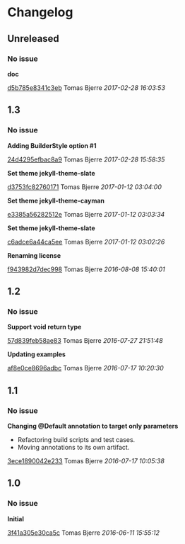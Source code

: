 
# Changelog

## Unreleased
### No issue

**doc**


[d5b785e8341c3eb](https://github.com/tomasbjerre/java-method-invocation-builder/commit/d5b785e8341c3eb) Tomas Bjerre *2017-02-28 16:03:53*


## 1.3
### No issue

**Adding BuilderStyle option #1**


[24d4295efbac8a9](https://github.com/tomasbjerre/java-method-invocation-builder/commit/24d4295efbac8a9) Tomas Bjerre *2017-02-28 15:58:35*

**Set theme jekyll-theme-slate**


[d3753fc82760171](https://github.com/tomasbjerre/java-method-invocation-builder/commit/d3753fc82760171) Tomas Bjerre *2017-01-12 03:04:00*

**Set theme jekyll-theme-cayman**


[e3385a56282512e](https://github.com/tomasbjerre/java-method-invocation-builder/commit/e3385a56282512e) Tomas Bjerre *2017-01-12 03:03:34*

**Set theme jekyll-theme-slate**


[c6adce6a44ca5ee](https://github.com/tomasbjerre/java-method-invocation-builder/commit/c6adce6a44ca5ee) Tomas Bjerre *2017-01-12 03:02:26*

**Renaming license**


[f943982d7dec998](https://github.com/tomasbjerre/java-method-invocation-builder/commit/f943982d7dec998) Tomas Bjerre *2016-08-08 15:40:01*


## 1.2
### No issue

**Support void return type**


[57d839feb58ae83](https://github.com/tomasbjerre/java-method-invocation-builder/commit/57d839feb58ae83) Tomas Bjerre *2016-07-27 21:51:48*

**Updating examples**


[af8e0ce8696adbc](https://github.com/tomasbjerre/java-method-invocation-builder/commit/af8e0ce8696adbc) Tomas Bjerre *2016-07-17 10:20:30*


## 1.1
### No issue

**Changing @Default annotation to target only parameters**

 * Refactoring build scripts and test cases. 
 * Moving annotations to its own artifact. 

[3ece1890042e233](https://github.com/tomasbjerre/java-method-invocation-builder/commit/3ece1890042e233) Tomas Bjerre *2016-07-17 10:05:38*


## 1.0
### No issue

**Initial**


[3f41a305e30ca5c](https://github.com/tomasbjerre/java-method-invocation-builder/commit/3f41a305e30ca5c) Tomas Bjerre *2016-06-11 15:55:12*


 